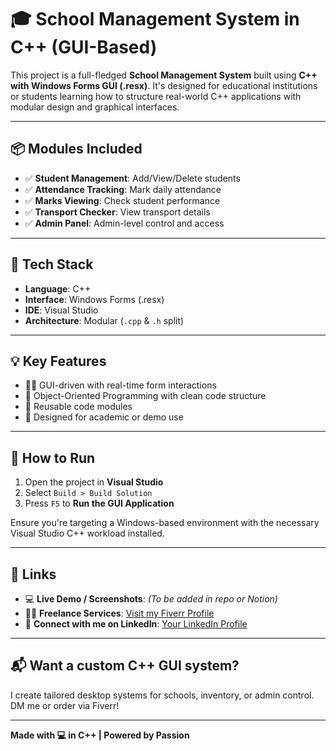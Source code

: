 # 🎓 School Management System in C++ (GUI-Based)

This project is a full-fledged **School Management System** built using **C++ with Windows Forms GUI (.resx)**. It's designed for educational institutions or students learning how to structure real-world C++ applications with modular design and graphical interfaces.

---

## 📦 Modules Included

- ✅ **Student Management**: Add/View/Delete students
- ✅ **Attendance Tracking**: Mark daily attendance
- ✅ **Marks Viewing**: Check student performance
- ✅ **Transport Checker**: View transport details
- ✅ **Admin Panel**: Admin-level control and access

---

## 🧰 Tech Stack

- **Language**: C++
- **Interface**: Windows Forms (.resx)
- **IDE**: Visual Studio
- **Architecture**: Modular (`.cpp` & `.h` split)

---

## 💡 Key Features

- 👨‍🏫 GUI-driven with real-time form interactions
- 🧱 Object-Oriented Programming with clean code structure
- 🧩 Reusable code modules
- 🎯 Designed for academic or demo use

---

## 🏁 How to Run

1. Open the project in **Visual Studio**
2. Select `Build > Build Solution`
3. Press `F5` to **Run the GUI Application**

Ensure you're targeting a Windows-based environment with the necessary Visual Studio C++ workload installed.

---

## 🔗 Links

- 💻 **Live Demo / Screenshots**: *(To be added in repo or Notion)*
- 🧑‍💻 **Freelance Services**: [Visit my Fiverr Profile](https://www.fiverr.com/yourusername)
- 🤝 **Connect with me on LinkedIn**: [Your LinkedIn Profile](https://linkedin.com/in/yourusername)

---

## 📬 Want a custom C++ GUI system?

I create tailored desktop systems for schools, inventory, or admin control. DM me or order via Fiverr!

---

**Made with 💻 in C++ | Powered by Passion**
